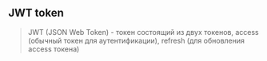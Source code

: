 ## JWT token
> JWT (JSON Web Token) - токен состоящий из двух токенов, access (обычный токен для аутентификации), refresh (для обновления access токена)